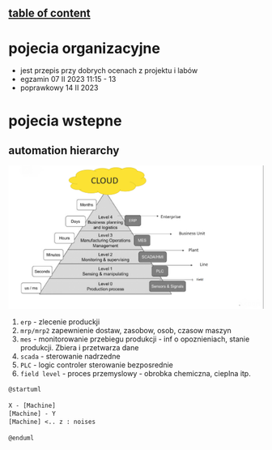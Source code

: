 ## [table of content](../readme.md)

# pojecia organizacyjne

- jest przepis przy dobrych ocenach z projektu i labów
- egzamin 07 II 2023 11:15 - 13
- poprawkowy 14 II 2023

# pojecia wstepne

## automation hierarchy

![](piramid.png)

1. `erp` - zlecenie produckji
2. `mrp/mrp2` zapewnienie dostaw, zasobow, osob, czasow maszyn
2. `mes` - monitorowanie przebiegu produkcji - inf o opoznieniach, stanie produkcji. Zbiera i przetwarza dane  
3. `scada` - sterowanie nadrzedne
4. `PLC` - logic controler sterowanie bezposrednie
5. `field level` - proces przemyslowy - obrobka chemiczna, cieplna itp.

```plantuml
@startuml

X - [Machine]
[Machine] - Y
[Machine] <.. z : noises

@enduml

```
